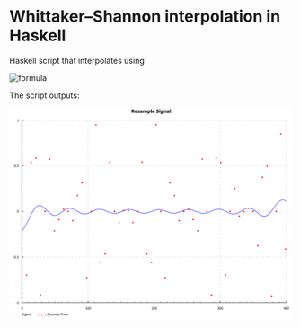 # Whittaker–Shannon interpolation in Haskell

Haskell script that interpolates using

![formula](https://wikimedia.org/api/rest_v1/media/math/render/svg/a6fb0ab1bd8507bc90a23bf0435888d2105c7449)

The script outputs:

![](fig/example_resample.svg "Results")
